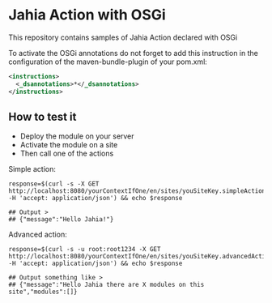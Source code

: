 # Jahia Action with OSGi

This repository contains samples of Jahia Action declared with OSGi

To activate the OSGi annotations do not forget to add this instruction in the configuration of the maven-bundle-plugin of your pom.xml: 
```xml                    
<instructions>
  <_dsannotations>*</_dsannotations>
</instructions>
```

## How to test it

- Deploy the module on your server
- Activate the module on a site
- Then call one of the actions

Simple action:
```shell script
response=$(curl -s -X GET http://localhost:8080/yourContextIfOne/en/sites/youSiteKey.simpleAction.do -H 'accept: application/json') && echo $response

## Output >
## {"message":"Hello Jahia!"}
```

Advanced action:
```shell script
response=$(curl -s -u root:root1234 -X GET http://localhost:8080/yourContextIfOne/en/sites/youSiteKey.advancedAction.do -H 'accept: application/json') && echo $response

## Output something like >
## {"message":"Hello Jahia there are X modules on this site","modules":[]}
```
